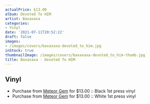 ```yaml
---
actualPrice: $13.00
album: Devoted To HIM
artist: Baxaxaxa
categories:
- Vinyl
date: '2021-07-11T20:52:22'
draft: false
images:
- /images/covers/baxaxaxa-devoted_to_him.jpg
inStock: true
thumbnailImage: /images/covers/baxaxaxa-devoted_to_him-thumb.jpg
title: Baxaxaxa - Devoted To HIM
---
```


## Vinyl
* Purchase from [Meteor Gem](https://meteor-gem.com/products/baxaxaxa-devoted-to-him) for $13.00 :: Black 1st press vinyl
* Purchase from [Meteor Gem](https://meteor-gem.com/products/baxaxaxa-devoted-to-him) for $13.00 :: White 1st press vinyl
